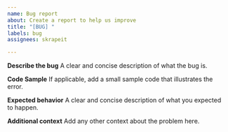 ```yaml
---
name: Bug report
about: Create a report to help us improve
title: "[BUG] "
labels: bug
assignees: skrapeit

---
```


**Describe the bug**
A clear and concise description of what the bug is.

**Code Sample**
If applicable, add a small sample code that illustrates the error.

**Expected behavior**
A clear and concise description of what you expected to happen.

**Additional context**
Add any other context about the problem here.
